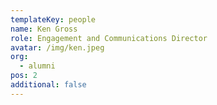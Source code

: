 ```yaml
---
templateKey: people
name: Ken Gross
role: Engagement and Communications Director
avatar: /img/ken.jpeg
org:
  - alumni
pos: 2
additional: false
---
```


